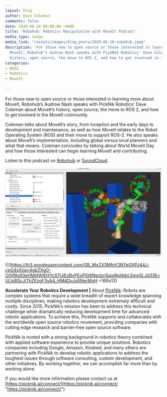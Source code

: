 ```yaml
---
layout: blog
author: Dave Coleman
comments: false
date: 2020-06-18 00:00:00 -0600
title: 'Robohub: Robotics Manipulation with MoveIt Podcast'
media_type: image
media_link: "/assets/images/blog_posts/2020-06-18-robohub.jpeg"
description: 'For those new to open source or those interested in learning more about
  MoveIt, Robohub’s Audrow Nash speaks with PickNik Robotics’ Dave Coleman about MoveIt’s
  history, open source, the move to ROS 2, and how to get involved in the MoveIt community. '
categories:
- ROS2
- Robotics
- MoveIt

---
```

For those new to open source or those interested in learning more about MoveIt, Robohub’s Audrow Nash speaks with PickNik Robotics’ Dave Coleman about MoveIt’s history, open source, the move to ROS 2, and how to get involved in the MoveIt community.

Coleman talks about MoveIt’s story, from inception and the early days to development and maintenance, as well as how MoveIt relates to the Robot Operating System (ROS) and their move to support ROS-2. He also speaks about MoveIt’s implementation, including global versus local planners and what that means. Coleman concludes by talking about World MoveIt Day and how those interested can begin learning MoveIt and contributing.

  
Listen to this podcast on [Robohub](https://robohub.org/robotics-manipulation-with-moveit/) or [SoundCloud](https://soundcloud.com/robohubpodcast/robotics-manipulation-with-moveit).

  
![](/assets/images/blog_posts/2020-06-18-robohub-podcast.png)

![](https://lh3.googleusercontent.com/GB_MxZX3MfnY2NTeGXPJ44J-cpQ4sXzpc4gbZXgO-OGjfRx63eHMjjtWjEHYcS7UiEzBvPEoPSWNedznSaisRphbbLSmn5LJd33EvULIsBScJiThZEzgF3yA4_HM4DvJg5NerMgH =166x12)

**Accelerate Your Robotics Development |** About [PickNik](https://picknik.ai/): Robots are complex systems that require a wide breadth of expert knowledge spanning multiple disciplines, making robotics development extremely difficult and costly. Since 2015, PickNik’s mission has been to address this technical challenge while dramatically reducing development time for advanced robotic applications. To achieve this, PickNik supports and collaborates with the worldwide open source robotics movement, providing companies with cutting edge research and barrier-free open source software.

PickNik is rooted with a strong background in robotics theory combined with applied software experience to provide unique solutions. Robotics companies including Google, Amazon, Kindred, and many others are partnering with PickNik to develop robotic applications to address the toughest issues through software consulting, custom development, and other initiatives. By working together, we can accomplish far more than by working alone.

If you would like more information please contact us at [https://picknik.ai/connect/](https://picknik.ai/connect/ "https://picknik.ai/connect/")